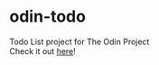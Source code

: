 # odin-todo
Todo List project for The Odin Project
<br>
Check it out [here](https://28r.github.io/odin-todo/)!